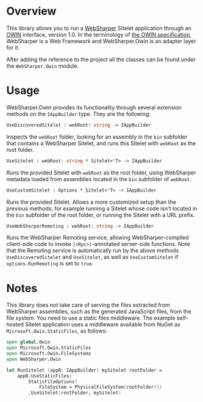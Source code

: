 ﻿# Overview

This library allows you to run a [WebSharper](http://websharper.com)
Sitelet application through an [OWIN](http://owin.org/) interface,
version 1.0. In the terminology of [the OWIN
specification](http://owin.org/spec/spec/owin-1.0.0.html), WebSharper
is a Web Framework and WebSharper.Owin is an adapter layer for it.

After adding the reference to the project all the classes can be found
under the `WebSharper.Owin` module.

# Usage

WebSharper.Owin provides its functionality through several extension
methods on the `IAppBuilder` type. They are the following:

```fsharp
UseDiscoveredSitelet : webRoot: string -> IAppBuilder
```

Inspects the `webRoot` folder, looking for an assembly in the `bin`
subfolder that contains a WebSharper Sitelet, and runs this Sitelet
with `webRoot` as the root folder.

```fsharp
UseSitelet : webRoot: string * Sitelet<'T> -> IAppBuilder
```

Runs the provided Sitelet with `webRoot` as the root folder, using
WebSharper metadata loaded from assemblies located in the `bin`
subfolder of `webRoot`.

```fsharp
UseCustomSitelet : Options * Sitelet<'T> -> IAppBuilder
```

Runs the provided Sitelet. Allows a more customized setup than the
previous methods, for example running a Sitelet whose code isn't
located in the `bin` subfolder of the root folder, or running the
Sitelet with a URL prefix.

```fsharp
UseWebSharperRemoting : webRoot: string -> IAppBuilder
```

Runs the WebSharper Remoting service, allowing WebSharper-compiled
client-side code to invoke `[<Rpc>]`-annotated server-side functions.
Note that the Remoting service is automatically run by the above
methods `UseDiscoveredSitelet` and `UseSitelet`, as well as
`UseCustomSitelet` if `options.RunRemoting` is set to `true`.

# Notes

This library does not take care of serving the files extracted from
WebSharper assemblies, such as the generated JavaScript files, from
the file system. You need to use a static files middleware. The
example self-hosted Sitelet application uses a middleware available
from NuGet as `Microsoft.Owin.StaticFiles`, as follows:

```fsharp
open global.Owin
open Microsoft.Owin.StaticFiles
open Microsoft.Owin.FileSystems
open WebSharper.Owin

let RunSitelet (appB: IAppBuilder) mySitelet rootFolder =
    appB.UseStaticFiles(
        StaticFileOptions(
            FileSystem = PhysicalFileSystem(rootFolder)))
        .UseSitelet(rootFolder, mySitelet)
```
